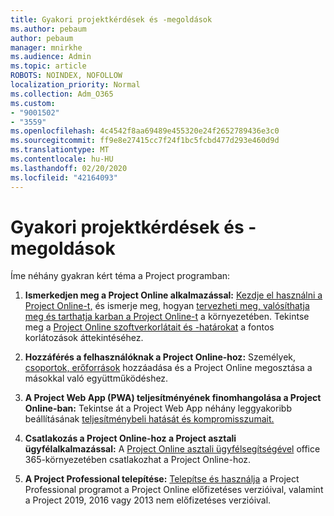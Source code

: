 ```yaml
---
title: Gyakori projektkérdések és -megoldások
ms.author: pebaum
author: pebaum
manager: mnirkhe
ms.audience: Admin
ms.topic: article
ROBOTS: NOINDEX, NOFOLLOW
localization_priority: Normal
ms.collection: Adm_O365
ms.custom:
- "9001502"
- "3559"
ms.openlocfilehash: 4c4542f8aa69489e455320e24f2652789436e3c0
ms.sourcegitcommit: ff9e8e27415cc7f24f1bc5fcbd477d293e460d9d
ms.translationtype: MT
ms.contentlocale: hu-HU
ms.lasthandoff: 02/20/2020
ms.locfileid: "42164093"
---
```

# <a name="project-common-issues-and-resolutions"></a>Gyakori projektkérdések és -megoldások

Íme néhány gyakran kért téma a Project programban:

1. **Ismerkedjen meg a Project Online alkalmazással:**  [Kezdje el használni a Project Online-t,](https://docs.microsoft.com/en-us/ProjectOnline/get-started-with-project-online) és ismerje meg, hogyan [tervezheti meg, valósíthatja meg és tarthatja karban a Project Online-t](https://docs.microsoft.com/en-us/projectonline/project-online) a környezetében. Tekintse meg a [Project Online szoftverkorlátait és -határokat](https://docs.microsoft.com/en-us/ProjectOnline/project-online-software-boundaries-and-limits) a fontos korlátozások áttekintéséhez.

2. **Hozzáférés a felhasználóknak a Project Online-hoz:** Személyek, [csoportok, erőforrások](https://docs.microsoft.com/en-us/projectonline/step-2-add-people-to-project-online) hozzáadása és a Project Online megosztása a másokkal való együttműködéshez. 

3. **A Project Web App (PWA) teljesítményének finomhangolása a Project Online-ban:** Tekintse át a Project Web App néhány leggyakoribb beállításának [teljesítménybeli hatását és kompromisszumait.](https://docs.microsoft.com/en-us/projectonline/tune-project-online-performance)

4. **Csatlakozás a Project Online-hoz a Project asztali ügyfélalkalmazással:** A [Project Online asztali ügyfélsegítségével](https://docs.microsoft.com/en-us/projectonline/connect-to-project-online-with-the-project-online-desktop-client) office 365-környezetében csatlakozhat a Project Online-hoz. 

5. **A Project Professional telepítése:** [Telepítse és használja](https://support.office.com/en-us/article/install-project-7059249b-d9fe-4d61-ab96-5c5bf435f281?ui=en-US&rs=en-US&ad=US) a Project Professional programot a Project Online előfizetéses verzióival, valamint a Project 2019, 2016 vagy 2013 nem előfizetéses verzióival.
